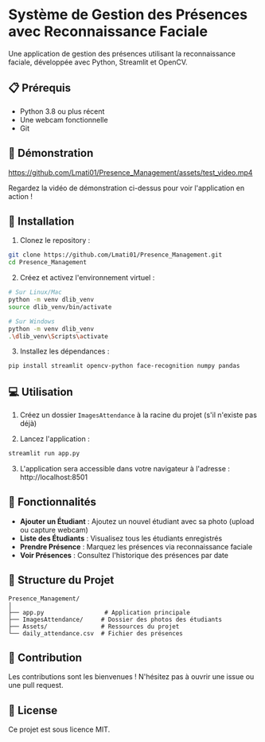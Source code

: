 # Système de Gestion des Présences avec Reconnaissance Faciale

Une application de gestion des présences utilisant la reconnaissance faciale, développée avec Python, Streamlit et OpenCV.

## 📋 Prérequis

- Python 3.8 ou plus récent
- Une webcam fonctionnelle
- Git

## 🎥 Démonstration

https://github.com/Lmati01/Presence_Management/assets/test_video.mp4

Regardez la vidéo de démonstration ci-dessus pour voir l'application en action !

## 🚀 Installation

1. Clonez le repository :
```bash
git clone https://github.com/Lmati01/Presence_Management.git
cd Presence_Management
```

2. Créez et activez l'environnement virtuel :
```bash
# Sur Linux/Mac
python -m venv dlib_venv
source dlib_venv/bin/activate

# Sur Windows
python -m venv dlib_venv
.\dlib_venv\Scripts\activate
```

3. Installez les dépendances :
```bash
pip install streamlit opencv-python face-recognition numpy pandas
```

## 💻 Utilisation

1. Créez un dossier `ImagesAttendance` à la racine du projet (s'il n'existe pas déjà)

2. Lancez l'application :
```bash
streamlit run app.py
```

3. L'application sera accessible dans votre navigateur à l'adresse : http://localhost:8501

## 🎯 Fonctionnalités

- **Ajouter un Étudiant** : Ajoutez un nouvel étudiant avec sa photo (upload ou capture webcam)
- **Liste des Étudiants** : Visualisez tous les étudiants enregistrés
- **Prendre Présence** : Marquez les présences via reconnaissance faciale
- **Voir Présences** : Consultez l'historique des présences par date

## 📁 Structure du Projet

```
Presence_Management/
│
├── app.py                 # Application principale
├── ImagesAttendance/     # Dossier des photos des étudiants
├── Assets/               # Ressources du projet
└── daily_attendance.csv  # Fichier des présences
```

## 🤝 Contribution

Les contributions sont les bienvenues ! N'hésitez pas à ouvrir une issue ou une pull request.

## 📝 License

Ce projet est sous licence MIT.
